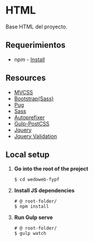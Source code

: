 # HTML #

Base HTML del proyecto.

## Requerimientos ##

* npm - [Install](https://docs.npmjs.com/getting-started/installing-node)

## Resources

- [MVCSS](http://mvcss.io/)
- [Bootstrap(Sass)](https://getbootstrap.com/docs/4.0/getting-started/download/#npm)
- [Pug](https://www.npmjs.com/package/gulp-pug)
- [Sass](https://www.npmjs.com/package/gulp-sass)
- [Autoprefixer](https://www.npmjs.com/package/autoprefixer)
- [Gulp-PostCSS](https://www.npmjs.com/package/gulp-postcss)
- [Jquery](http://api.jquery.com/)
- [Jquery Validation](https://jqueryvalidation.org/documentation/)

## Local setup

1. **Go into the root of the project**
	```shell
	$ cd wedoweb-fypf
	```

2. **Install JS dependencies**
	```shell
	# @ root-folder/
	$ npm install
	```

3. **Run Gulp serve**
	```shell
	# @ root-folder/
	$ gulp watch
	```
